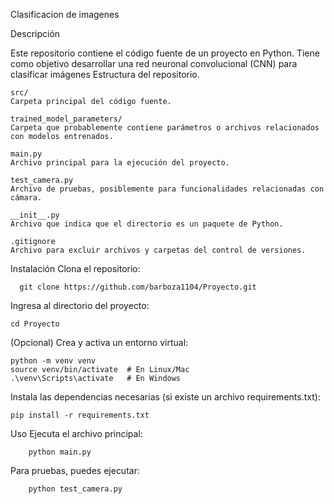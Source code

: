 Clasificacion de imagenes

Descripción

Este repositorio contiene el código fuente de un proyecto en Python. Tiene como objetivo desarrollar una red neuronal convolucional (CNN) para clasificar imágenes
Estructura del repositorio.

    src/
    Carpeta principal del código fuente.
    
    trained_model_parameters/
    Carpeta que probablemente contiene parámetros o archivos relacionados con modelos entrenados.
    
    main.py
    Archivo principal para la ejecución del proyecto.
    
    test_camera.py
    Archivo de pruebas, posiblemente para funcionalidades relacionadas con cámara.
    
    __init__.py
    Archivo que indica que el directorio es un paquete de Python.
    
    .gitignore
    Archivo para excluir archivos y carpetas del control de versiones.
    
Instalación
    Clona el repositorio:

      git clone https://github.com/barboza1104/Proyecto.git
Ingresa al directorio del proyecto:

    cd Proyecto
  (Opcional) Crea y activa un entorno virtual:

    python -m venv venv
    source venv/bin/activate  # En Linux/Mac
    .\venv\Scripts\activate   # En Windows
    
Instala las dependencias necesarias (si existe un archivo requirements.txt):
    
    pip install -r requirements.txt

Uso
Ejecuta el archivo principal:
        
        python main.py
Para pruebas, puedes ejecutar:
        
        python test_camera.py
